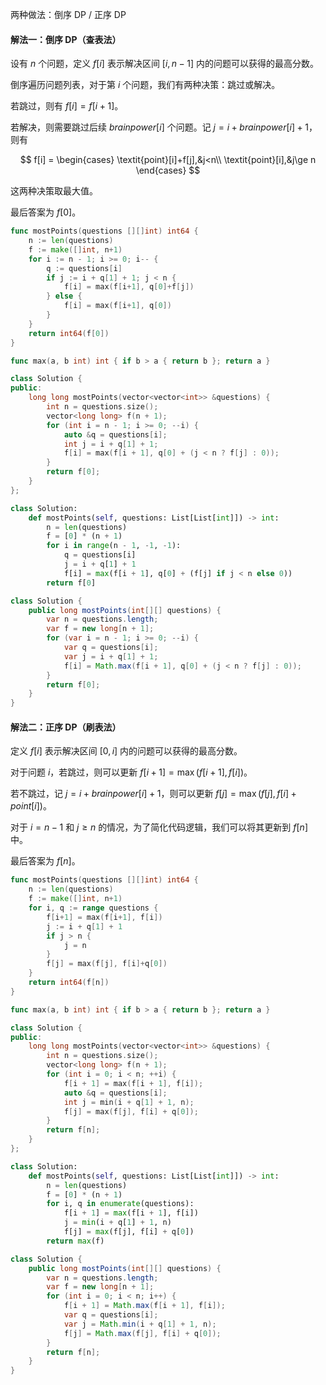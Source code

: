 两种做法：倒序 DP / 正序 DP

#### 解法一：倒序 DP（查表法）

设有 $n$ 个问题，定义 $f[i]$ 表示解决区间 $[i,n-1]$ 内的问题可以获得的最高分数。

倒序遍历问题列表，对于第 $i$ 个问题，我们有两种决策：跳过或解决。

若跳过，则有 $f[i]=f[i+1]$。

若解决，则需要跳过后续 $\textit{brainpower}[i]$ 个问题。记 $j=i+\textit{brainpower}[i]+1$，则有

$$
f[i] =
\begin{cases} 
\textit{point}[i]+f[j],&j<n\\
\textit{point}[i],&j\ge n
\end{cases}
$$

这两种决策取最大值。

最后答案为 $f[0]$。

```go [sol1-Go]
func mostPoints(questions [][]int) int64 {
	n := len(questions)
	f := make([]int, n+1)
	for i := n - 1; i >= 0; i-- {
		q := questions[i]
		if j := i + q[1] + 1; j < n {
			f[i] = max(f[i+1], q[0]+f[j])
		} else {
			f[i] = max(f[i+1], q[0])
		}
	}
	return int64(f[0])
}

func max(a, b int) int { if b > a { return b }; return a }
```

```C++ [sol1-C++]
class Solution {
public:
    long long mostPoints(vector<vector<int>> &questions) {
        int n = questions.size();
        vector<long long> f(n + 1);
        for (int i = n - 1; i >= 0; --i) {
            auto &q = questions[i];
            int j = i + q[1] + 1;
            f[i] = max(f[i + 1], q[0] + (j < n ? f[j] : 0));
        }
        return f[0];
    }
};
```

```Python [sol1-Python3]
class Solution:
    def mostPoints(self, questions: List[List[int]]) -> int:
        n = len(questions)
        f = [0] * (n + 1)
        for i in range(n - 1, -1, -1):
            q = questions[i]
            j = i + q[1] + 1
            f[i] = max(f[i + 1], q[0] + (f[j] if j < n else 0))
        return f[0]
```

```java [sol1-Java]
class Solution {
    public long mostPoints(int[][] questions) {
        var n = questions.length;
        var f = new long[n + 1];
        for (var i = n - 1; i >= 0; --i) {
            var q = questions[i];
            var j = i + q[1] + 1;
            f[i] = Math.max(f[i + 1], q[0] + (j < n ? f[j] : 0));
        }
        return f[0];
    }
}
```

#### 解法二：正序 DP（刷表法）

定义 $f[i]$ 表示解决区间 $[0,i]$ 内的问题可以获得的最高分数。

对于问题 $i$，若跳过，则可以更新 $f[i+1]=\max(f[i+1],f[i])$。

若不跳过，记 $j=i+\textit{brainpower}[i]+1$，则可以更新 $f[j]=\max(f[j],f[i]+\textit{point}[i])$。

对于 $i=n-1$ 和 $j\ge n$ 的情况，为了简化代码逻辑，我们可以将其更新到 $f[n]$ 中。

最后答案为 $f[n]$。

```go [sol2-Go]
func mostPoints(questions [][]int) int64 {
	n := len(questions)
	f := make([]int, n+1)
	for i, q := range questions {
		f[i+1] = max(f[i+1], f[i])
		j := i + q[1] + 1
		if j > n {
			j = n
		}
		f[j] = max(f[j], f[i]+q[0])
	}
	return int64(f[n])
}

func max(a, b int) int { if b > a { return b }; return a }
```

```C++ [sol2-C++]
class Solution {
public:
    long long mostPoints(vector<vector<int>> &questions) {
        int n = questions.size();
        vector<long long> f(n + 1);
        for (int i = 0; i < n; ++i) {
            f[i + 1] = max(f[i + 1], f[i]);
            auto &q = questions[i];
            int j = min(i + q[1] + 1, n);
            f[j] = max(f[j], f[i] + q[0]);
        }
        return f[n];
    }
};
```

```Python [sol2-Python3]
class Solution:
    def mostPoints(self, questions: List[List[int]]) -> int:
        n = len(questions)
        f = [0] * (n + 1)
        for i, q in enumerate(questions):
            f[i + 1] = max(f[i + 1], f[i])
            j = min(i + q[1] + 1, n)
            f[j] = max(f[j], f[i] + q[0])
        return max(f)
```

```java [sol2-Java]
class Solution {
    public long mostPoints(int[][] questions) {
        var n = questions.length;
        var f = new long[n + 1];
        for (int i = 0; i < n; i++) {
            f[i + 1] = Math.max(f[i + 1], f[i]);
            var q = questions[i];
            var j = Math.min(i + q[1] + 1, n);
            f[j] = Math.max(f[j], f[i] + q[0]);
        }
        return f[n];
    }
}
```
